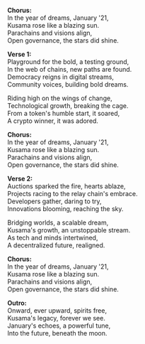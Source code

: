 **Chorus:**  
In the year of dreams, January '21,  
Kusama rose like a blazing sun.  
Parachains and visions align,  
Open governance, the stars did shine.

**Verse 1:**  
Playground for the bold, a testing ground,  
In the web of chains, new paths are found.  
Democracy reigns in digital streams,  
Community voices, building bold dreams.

Riding high on the wings of change,  
Technological growth, breaking the cage.  
From a token's humble start, it soared,  
A crypto winner, it was adored.

**Chorus:**  
In the year of dreams, January '21,  
Kusama rose like a blazing sun.  
Parachains and visions align,  
Open governance, the stars did shine.

**Verse 2:**  
Auctions sparked the fire, hearts ablaze,  
Projects racing to the relay chain's embrace.  
Developers gather, daring to try,  
Innovations blooming, reaching the sky.

Bridging worlds, a scalable dream,  
Kusama's growth, an unstoppable stream.  
As tech and minds intertwined,  
A decentralized future, realigned.

**Chorus:**  
In the year of dreams, January '21,  
Kusama rose like a blazing sun.  
Parachains and visions align,  
Open governance, the stars did shine.  

**Outro:**  
Onward, ever upward, spirits free,  
Kusama's legacy, forever we see.  
January's echoes, a powerful tune,  
Into the future, beneath the moon.